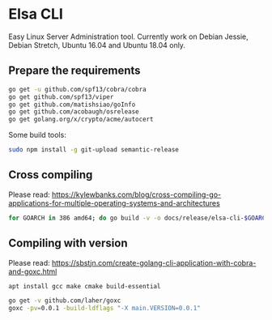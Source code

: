 # Elsa CLI

Easy Linux Server Administration tool.
Currently work on Debian Jessie, Debian Stretch, Ubuntu 16.04 and Ubuntu 18.04 only.

## Prepare the requirements

```bash
go get -u github.com/spf13/cobra/cobra
go get github.com/spf13/viper
go get github.com/matishsiao/goInfo
go get github.com/acobaugh/osrelease
go get golang.org/x/crypto/acme/autocert
```

Some build tools:

```bash
sudo npm install -g git-upload semantic-release
```

## Cross compiling

Please read: <https://kylewbanks.com/blog/cross-compiling-go-applications-for-multiple-operating-systems-and-architectures>

```bash
for GOARCH in 386 amd64; do go build -v -o docs/release/elsa-cli-$GOARCH ; done
```

## Compiling with version

Please read: <https://sbstjn.com/create-golang-cli-application-with-cobra-and-goxc.html>

```bash
apt install gcc make cmake build-essential
```

```bash
go get -v github.com/laher/goxc
goxc -pv=0.0.1 -build-ldflags "-X main.VERSION=0.0.1"
```